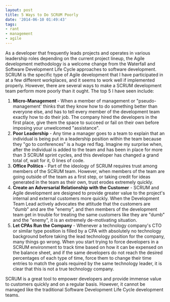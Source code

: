 ```yaml
---
layout: post
title: 5 Ways to Do SCRUM Poorly
date: '2014-06-10 01:49:43'
tags:
- rant
- management
- agile
---
```


As a developer that frequently leads projects and operates in various leadership roles depending on the current project lineup, the Agile development methodology is a welcome change from the Waterfall and Software Development Life Cycle approaches to software development. SCRUM is the specific type of Agile development that I have participated in at a few different workplaces, and it seems to work well if implemented properly. However, there are several ways to make a SCRUM development team perform more poorly than it ought. The top 5 I have seen include:

1. **Micro-Management** - When a member of management or "pseudo-management' thinks that they know how to do something better than everyone else, and has to tell every member of the development team exactly how to do their job. The company hired the developers in the first place, give them the space to succeed or fail on their own before imposing your unwelcomed "assistance". 
2. **Poor Leadership** - Any time a manager goes to a team to explain that an individual is being put in a leadership position within the team because they "go to conferences" is a huge red flag. Imagine my surprise when, after the individual is added to the team and has been in place for more than 3 SCRUM sprint cycles, and this developer has changed a grand total of, wait for it, 0 lines of code.
3. **Office Politics** - Part of the ideology of SCRUM requires trust among members of the SCRUM team. However, when members of the team are going outside of the team as a first step, or taking credit for ideas generated in the team as their own, trust erodes extremely quickly.
4. **Create an Adversarial Relationship with the Customer** - SCRUM and Agile development are designed to provide greater value to the project's internal and external customers more quickly. When the Development Team Lead actively advocates the attitude that the customers are "dumb" and are the "enemy", and then members of the development team get in trouble for treating the same customers like they are "dumb" and the "enemy", it is an extremely de-motivating situation.
5. **Let CPAs Run the Company** - Whenever a technology company's CTO or similar type position is filled by a CPA with absolutely no technology background before taking the lead technology position for the company, many things go wrong. When you start trying to force developers in a SCRUM environment to track time based on how it can be expensed on the balance sheet, and if the same developers do not reach the desired percentages of each type of time, force them to change their time entries to match the goals required by the same technology leader, it is clear that this is not a true technology company.

SCRUM is a great tool to empower developers and provide immense value to customers quickly and on a regular basis. However, it cannot be managed like the traditional Software Development Life Cycle development teams.